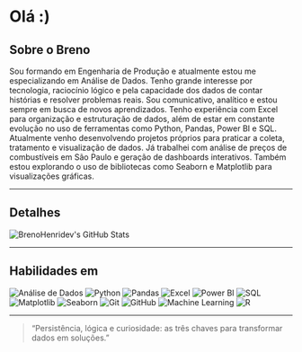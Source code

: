 # Olá :)

## Sobre o Breno

Sou formando em Engenharia de Produção e atualmente estou me especializando em Análise de Dados. Tenho grande interesse por tecnologia, raciocínio lógico e pela capacidade dos dados de contar histórias e resolver problemas reais.
Sou comunicativo, analítico e estou sempre em busca de novos aprendizados. Tenho experiência com Excel para organização e estruturação de dados, além de estar em constante evolução no uso de ferramentas como Python, Pandas, Power BI e SQL.
Atualmente venho desenvolvendo projetos próprios para praticar a coleta, tratamento e visualização de dados. Já trabalhei com análise de preços de combustíveis em São Paulo e geração de dashboards interativos. Também estou explorando o uso de bibliotecas como Seaborn e Matplotlib para visualizações gráficas.

---

## Detalhes

![BrenoHenridev's GitHub Stats](https://github-readme-stats.vercel.app/api?username=BrenoHenridev&show_icons=true&theme=tokyonight)

---

## Habilidades em

![Análise de Dados](https://img.shields.io/badge/An%C3%A1lise%20de%20Dados-000000?style=for-the-badge&logo=databricks&logoColor=white)
![Python](https://img.shields.io/badge/Python-3776AB?style=for-the-badge&logo=python&logoColor=white)
![Pandas](https://img.shields.io/badge/Pandas-150458?style=for-the-badge&logo=pandas&logoColor=white)
![Excel](https://img.shields.io/badge/Excel-217346?style=for-the-badge&logo=microsoft-excel&logoColor=white)
![Power BI](https://img.shields.io/badge/PowerBI-F2C811?style=for-the-badge&logo=powerbi&logoColor=black)
![SQL](https://img.shields.io/badge/SQL-336791?style=for-the-badge&logo=postgresql&logoColor=white)
![Matplotlib](https://img.shields.io/badge/Matplotlib-000000?style=for-the-badge&logo=matplotlib&logoColor=white)
![Seaborn](https://img.shields.io/badge/Seaborn-4B8BBE?style=for-the-badge&logo=python&logoColor=white)
![Git](https://img.shields.io/badge/Git-F05032?style=for-the-badge&logo=git&logoColor=white)
![GitHub](https://img.shields.io/badge/GitHub-181717?style=for-the-badge&logo=github&logoColor=white)
![Machine Learning](https://img.shields.io/badge/Machine%20Learning-F7931E?style=for-the-badge&logo=scikit-learn&logoColor=white)
![R](https://img.shields.io/badge/R-276DC3?style=for-the-badge&logo=r&logoColor=white)


---

> “Persistência, lógica e curiosidade: as três chaves para transformar dados em soluções.”
